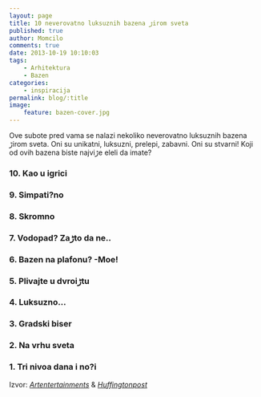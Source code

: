 ```yaml
---
layout: page
title: 10 neverovatno luksuznih bazena ڑirom sveta
published: true
author: Momcilo
comments: true
date: 2013-10-19 10:10:03
tags:
    - Arhitektura
    - Bazen
categories:
    - inspiracija
permalink: blog/:title
image:
    feature: bazen-cover.jpg
---
```

Ove subote pred vama se nalazi nekoliko neverovatno luksuznih bazena ڑirom sveta. Oni su unikatni, luksuzni, prelepi, zabavni. Oni su stvarni! Koji od ovih bazena biste najviڑe ‍eleli da imate?

### 10. Kao u igrici



### 9. Simpati?no



### 8. Skromno



### 7. Vodopad? Zaڑto da ne..



### 6. Bazen na plafonu? -Mo‍e!





### 5. Plivajte u dvroiڑtu



### 4. Luksuzno&#8230;



### 3. Gradski biser



### 2. Na vrhu sveta



### 1. Tri nivoa dana i no?i



Izvor: [_Artentertainments_][1] & [_Huffingtonpost_][2]

 [1]: http://artentertainments.com/crazy-good-pools-worldwide?pid=60144&utm_source=mylikes&utm_medium=cpc&utm_campaign=ml&utm_term=28161039 "Crazy Good Pools Worldwide"
 [2]: http://www.huffingtonpost.com/2013/04/11/luxury-swimming-pools_n_3061238.html "huffingtonpost"